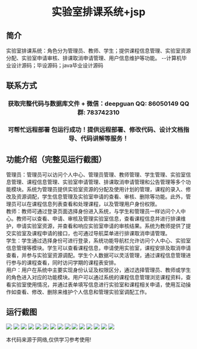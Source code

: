 <p><h1 align="center">实验室排课系统+jsp</h1></p>

## 简介
实验室排课系统：角色分为管理员、教师、学生；提供课程信息管理、实验室资源分配、实验室申请审核、排课取消申请管理、用户信息维护等功能。    --计算机毕业设计源码；毕设源码；java毕业设计源码


## 联系方式
<p><h3 align="center">获取完整代码与数据库文件 + 微信：deepguan QQ: 86050149 QQ群: 783742310</h3></p>
<p><h3 align="center">可帮忙远程部署 包运行成功！提供远程部署、修改代码、设计文档指导、代码讲解等服务！</h3></p>

## 功能介绍（完整见运行截图）
管理员：管理员可以访问个人中心、管理员管理、教师管理、学生管理、实验室信息管理、课程信息管理、实验室申请管理、排课取消申请管理和公告管理等多个功能模块。系统为管理员提供实验室资源的分配及使用计划的管理，课程的录入、修改及资源调配，学生信息管理及实验室申请的查看、审核、删除等功能。此外，管理员可以在课程信息列表查看和处理课程，以及管理用户身份权限。  
教师：教师可通过登录页面选择身份进入系统，与学生和管理员一样访问个人中心。教师可以查看、申请、审核及管理实验室信息，查看课程信息并进行排课维护，申请实验室资源，并查看和响应实验室申请的审核结果。系统为教师提供了提交实验室及课程申请的接口，也可通过导航菜单进行排课取消申请管理。  
学生：学生通过选择身份可进行登录，系统功能导航栏允许访问个人中心、实验室信息管理等模块。学生可以查看课程信息，申请使用实验室，课程安排及取消申请查看，并参与实验室资源调配。学生个人数据可以灵活管理，通过课程信息管理进行参与的课程查看，同时访问学期的课程表安排。  
用户：用户在系统中主要实现身份认证及权限区分，通过选择管理员、教师或学生的角色进入对应的功能模块。用户可以通过系统的课程信息管理浏览课程资料，查看实验室使用情况，并通过表单填写信息进行实验室和课程相关申请，使用互动操作如查看、修改、删除来维护个人信息和管理实验室调配工作。


## 运行截图
![](img/001.jpg)
![](img/002.jpg)
![](img/003.jpg)
![](img/004.jpg)
![](img/005.jpg)
![](img/006.jpg)
![](img/007.jpg)
![](img/008.jpg)
![](img/009.jpg)
![](img/010.jpg)
![](img/011.jpg)
![](img/012.jpg)
![](img/013.jpg)
![](img/014.jpg)
![](img/015.jpg)

<p>本代码来源于网络,仅供学习参考使用!</p>
